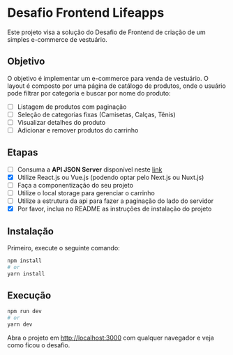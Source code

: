 # Desafio Frontend Lifeapps
<p>
Este projeto visa a solução do Desafio de Frontend de criação de um simples e-commerce de vestuário.
</p>

## Objetivo
O objetivo é implementar um e-commerce para venda de vestuário. O layout é composto por uma página de catálogo de produtos, onde o usuário pode filtrar por categoria e buscar por nome do produto:
- [ ] Listagem de produtos com paginação
- [ ] Seleção de categorias fixas (Camisetas, Calças, Tênis)
- [ ] Visualizar detalhes do produto
- [ ] Adicionar e remover produtos do carrinho

## Etapas
- [ ] Consuma a **API JSON Server** disponível neste [link](https://api-prova-frontend.solucoeslifeapps.com.br/)
- [X] Utilize React.js ou Vue.js (podendo optar pelo Next.js ou Nuxt.js)
- [ ] Faça a componentização do seu projeto
- [ ] Utilize o local storage para gerenciar o carrinho
- [ ] Utilize a estrutura da api para fazer a paginação do lado do servidor
- [X] Por favor, inclua no README as instruções de instalação do projeto

## Instalação

Primeiro, execute o seguinte comando:

```bash
npm install
# or
yarn install
```

## Execução
```bash
npm run dev
# or
yarn dev
```

Abra o projeto em [http://localhost:3000](http://localhost:3000) com qualquer navegador e veja como ficou o desafio.

